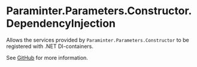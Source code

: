 # Paraminter.Parameters.Constructor.DependencyInjection

Allows the services provided by `Paraminter.Parameters.Constructor` to be registered with .NET DI-containers.

See [GitHub](https://github.com/Paraminter/Paraminter.Parameters.Constructor) for more information.